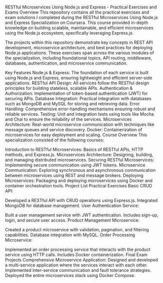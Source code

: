RESTful Microservices Using Node.js and Express - Practical Exercises and Exams
Overview
This repository contains all the practical exercises and exam solutions I completed during the RESTful Microservices Using Node.js and Express Specialization on Coursera. This course provided in-depth knowledge on building scalable, maintainable, and efficient microservices using the Node.js ecosystem, specifically leveraging Express.js.

The projects within this repository demonstrate key concepts in REST API development, microservice architecture, and best practices for deploying Node.js applications. These exercises span across the various modules of the specialization, including foundational topics, API routing, middleware, databases, authentication, and microservice communication.

Key Features
Node.js & Express: The foundation of each service is built using Node.js and Express, ensuring lightweight and efficient server-side applications.
RESTful API Design: All services follow the RESTful design principles for building stateless, scalable APIs.
Authentication & Authorization: Implementation of token-based authentication (JWT) for securing APIs.
Database Integration: Practical integration with databases such as MongoDB and MySQL for storing and retrieving data.
Error Handling: Comprehensive error-handling mechanisms ensuring robust and reliable services.
Testing: Unit and integration tests using tools like Mocha and Chai to ensure the reliability of the services.
Microservices Architecture: Real-world microservice communication with techniques like message queues and service discovery.
Docker: Containerization of microservices for easy deployment and scaling.
Course Overview
This specialization consisted of the following courses:

Introduction to RESTful Microservices: Basics of RESTful APIs, HTTP methods, and Express.js.
Microservices Architecture: Designing, building, and managing distributed microservices.
Securing RESTful Microservices: Implementing secure communication using JWT tokens.
Microservice Communication: Exploring synchronous and asynchronous communication between microservices using REST and message brokers.
Deploying Microservices: Packaging and deploying microservices using Docker and container orchestration tools.
Project List
Practical Exercises
Basic CRUD API:

Developed a RESTful API with CRUD operations using Express.js.
Integrated MongoDB for database management.
User Authentication Service:

Built a user management service with JWT authentication.
Includes sign-up, login, and secure user access.
Product Management Microservice:

Created a product microservice with validation, pagination, and filtering capabilities.
Database integration with MySQL.
Order Processing Microservice:

Implemented an order processing service that interacts with the product service using HTTP calls.
Includes Docker containerization.
Final Exam Projects
Comprehensive Microservice Application:
Designed and developed a multi-service application where the services interact with each other.
Implemented inter-service communication and fault tolerance strategies.
Deployed the entire microservices stack using Docker Compose.
